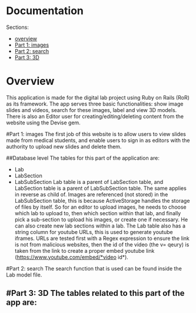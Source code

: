 # Documentation
 Sections:
- [overview](#overview)
- [Part 1: images](#part-1:-images)
- [Part 2: search](#part-2:-search)
- [Part 3: 3D](#part-3:-3d)

# Overview
This application is made for the digital lab project using Ruby on Rails (RoR) as its framework. The app serves three basic functionalities: show image slides and videos, search for these images, label and view 3D models. There is also an Editor user for creating/editing/deleting content from the website using the Devise gem.


#Part 1: images
The first job of this website is to allow users to view slides made from medical students, and enable users to sign in as editors with the authority to upload new slides and delete them. 

##Database level
The tables for this part of the application are:
- Lab
- LabSection
- LabSubSection
Lab table is a parent of LabSection table, and LabSection table is a parent of LabSubSection table. The same applies in reverse as child of. Images are referenced (not stored) in the LabSubSection table, this is because ActiveStorage handles the storage of files by itself. So for an editor to upload images, he needs to choose which lab to upload to, then which section within that lab, and finally pick a sub-section to upload his images, or create one if necessary. He can also create new lab sections within a lab.
The Lab table also has a string column for youtube URLs, this is used to generate youtube iframes. URLs are tested first with a Regex expression to ensure the link is not from malicious websites, then the id of the video (the v= qeury) is taken from the link to create a proper embed youtube link (https://www.youtube.com/embed/*video id*).

#Part 2: search
The search function that is used can be found inside the Lab model file.


#Part 3: 3D
The tables related to this part of the app are:
-

